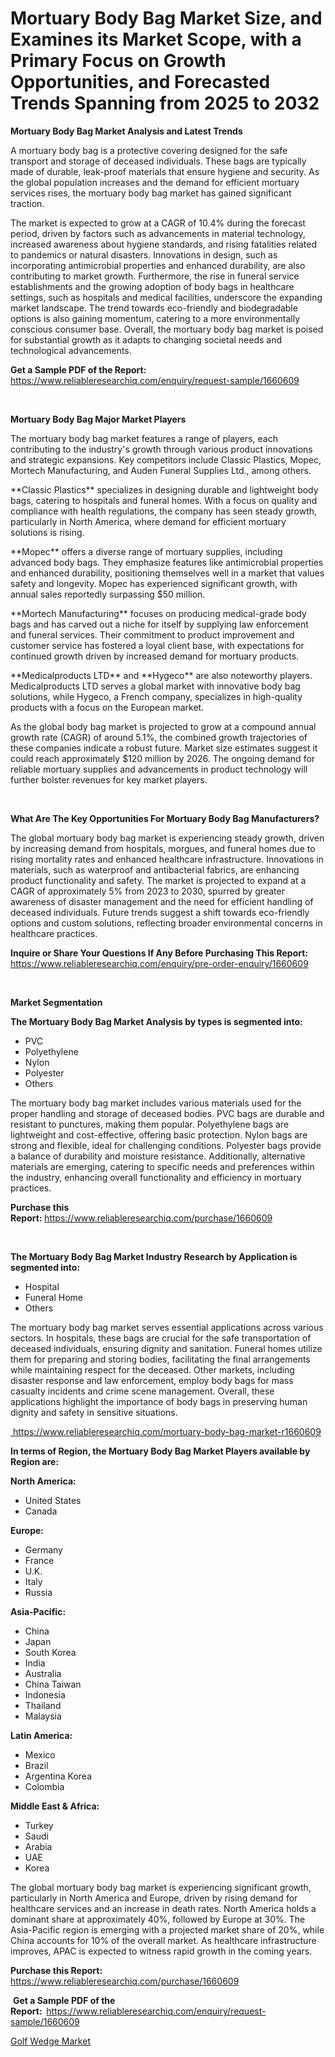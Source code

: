 <p><h1>Mortuary Body Bag Market Size, and Examines its Market Scope, with a Primary Focus on Growth Opportunities, and Forecasted Trends Spanning from 2025 to 2032</h1></p><p><strong>Mortuary Body Bag Market Analysis and Latest Trends</strong></p>
<p><p>A mortuary body bag is a protective covering designed for the safe transport and storage of deceased individuals. These bags are typically made of durable, leak-proof materials that ensure hygiene and security. As the global population increases and the demand for efficient mortuary services rises, the mortuary body bag market has gained significant traction.</p><p>The market is expected to grow at a CAGR of 10.4% during the forecast period, driven by factors such as advancements in material technology, increased awareness about hygiene standards, and rising fatalities related to pandemics or natural disasters. Innovations in design, such as incorporating antimicrobial properties and enhanced durability, are also contributing to market growth. Furthermore, the rise in funeral service establishments and the growing adoption of body bags in healthcare settings, such as hospitals and medical facilities, underscore the expanding market landscape. The trend towards eco-friendly and biodegradable options is also gaining momentum, catering to a more environmentally conscious consumer base. Overall, the mortuary body bag market is poised for substantial growth as it adapts to changing societal needs and technological advancements.</p></p>
<p><strong>Get a Sample PDF of the Report:&nbsp;</strong> <a href="https://www.reliableresearchiq.com/enquiry/request-sample/1660609?utm_campaign=2196&utm_medium=2&utm_source=Github&utm_content=ia&utm_term=08022025&utm_id=mortuary-body-bag">https://www.reliableresearchiq.com/enquiry/request-sample/1660609</a></p>
<p>&nbsp;</p>
<p><strong>Mortuary Body Bag Major Market Players</strong></p>
<p><p>The mortuary body bag market features a range of players, each contributing to the industry's growth through various product innovations and strategic expansions. Key competitors include Classic Plastics, Mopec, Mortech Manufacturing, and Auden Funeral Supplies Ltd., among others.</p><p>**Classic Plastics** specializes in designing durable and lightweight body bags, catering to hospitals and funeral homes. With a focus on quality and compliance with health regulations, the company has seen steady growth, particularly in North America, where demand for efficient mortuary solutions is rising.</p><p>**Mopec** offers a diverse range of mortuary supplies, including advanced body bags. They emphasize features like antimicrobial properties and enhanced durability, positioning themselves well in a market that values safety and longevity. Mopec has experienced significant growth, with annual sales reportedly surpassing $50 million.</p><p>**Mortech Manufacturing** focuses on producing medical-grade body bags and has carved out a niche for itself by supplying law enforcement and funeral services. Their commitment to product improvement and customer service has fostered a loyal client base, with expectations for continued growth driven by increased demand for mortuary products.</p><p>**Medicalproducts LTD** and **Hygeco** are also noteworthy players. Medicalproducts LTD serves a global market with innovative body bag solutions, while Hygeco, a French company, specializes in high-quality products with a focus on the European market.</p><p>As the global body bag market is projected to grow at a compound annual growth rate (CAGR) of around 5.1%, the combined growth trajectories of these companies indicate a robust future. Market size estimates suggest it could reach approximately $120 million by 2026. The ongoing demand for reliable mortuary supplies and advancements in product technology will further bolster revenues for key market players.</p></p>
<p>&nbsp;</p>
<p><strong>What Are The Key Opportunities For Mortuary Body Bag Manufacturers?</strong></p>
<p><p>The global mortuary body bag market is experiencing steady growth, driven by increasing demand from hospitals, morgues, and funeral homes due to rising mortality rates and enhanced healthcare infrastructure. Innovations in materials, such as waterproof and antibacterial fabrics, are enhancing product functionality and safety. The market is projected to expand at a CAGR of approximately 5% from 2023 to 2030, spurred by greater awareness of disaster management and the need for efficient handling of deceased individuals. Future trends suggest a shift towards eco-friendly options and custom solutions, reflecting broader environmental concerns in healthcare practices.</p></p>
<p><strong>Inquire or Share Your Questions If Any Before Purchasing This Report:</strong> <a href="https://www.reliableresearchiq.com/enquiry/pre-order-enquiry/1660609?utm_campaign=2196&utm_medium=2&utm_source=Github&utm_content=ia&utm_term=08022025&utm_id=mortuary-body-bag">https://www.reliableresearchiq.com/enquiry/pre-order-enquiry/1660609</a></p>
<p>&nbsp;</p>
<p><strong>Market Segmentation</strong></p>
<p><strong>The Mortuary Body Bag Market Analysis by types is segmented into:</strong></p>
<p><ul><li>PVC</li><li>Polyethylene</li><li>Nylon</li><li>Polyester</li><li>Others</li></ul></p>
<p><p>The mortuary body bag market includes various materials used for the proper handling and storage of deceased bodies. PVC bags are durable and resistant to punctures, making them popular. Polyethylene bags are lightweight and cost-effective, offering basic protection. Nylon bags are strong and flexible, ideal for challenging conditions. Polyester bags provide a balance of durability and moisture resistance. Additionally, alternative materials are emerging, catering to specific needs and preferences within the industry, enhancing overall functionality and efficiency in mortuary practices.</p></p>
<p><strong>Purchase this Report:&nbsp;</strong><a href="https://www.reliableresearchiq.com/purchase/1660609?utm_campaign=2196&utm_medium=2&utm_source=Github&utm_content=ia&utm_term=08022025&utm_id=mortuary-body-bag">https://www.reliableresearchiq.com/purchase/1660609</a></p>
<p>&nbsp;</p>
<p><strong>The Mortuary Body Bag Market Industry Research by Application is segmented into:</strong></p>
<p><ul><li>Hospital</li><li>Funeral Home</li><li>Others</li></ul></p>
<p><p>The mortuary body bag market serves essential applications across various sectors. In hospitals, these bags are crucial for the safe transportation of deceased individuals, ensuring dignity and sanitation. Funeral homes utilize them for preparing and storing bodies, facilitating the final arrangements while maintaining respect for the deceased. Other markets, including disaster response and law enforcement, employ body bags for mass casualty incidents and crime scene management. Overall, these applications highlight the importance of body bags in preserving human dignity and safety in sensitive situations.</p></p>
<p><a href="https://www.reliableresearchiq.com/mortuary-body-bag-market-r1660609?utm_campaign=2196&utm_medium=2&utm_source=Github&utm_content=ia&utm_term=08022025&utm_id=mortuary-body-bag">&nbsp;https://www.reliableresearchiq.com/mortuary-body-bag-market-r1660609</a></p>
<p><strong>In terms of Region, the Mortuary Body Bag Market Players available by Region are:</strong></p>
<p>
    <p> <strong> North America: </strong>
        <ul>
            <li>United States</li>
            <li>Canada</li>
        </ul>
        </p> 
    <p> <strong> Europe: </strong>
        <ul>
            <li>Germany</li>
            <li>France</li>
            <li>U.K.</li>
            <li>Italy</li>
            <li>Russia</li>
        </ul>
        </p> 
    <p> <strong> Asia-Pacific: </strong>
        <ul>
            <li>China</li>
            <li>Japan</li>
            <li>South Korea</li>
            <li>India</li>
            <li>Australia</li>
            <li>China Taiwan</li>
            <li>Indonesia</li>
            <li>Thailand</li>
            <li>Malaysia</li>
        </ul>
        </p> 
    <p> <strong> Latin America: </strong>
        <ul>
            <li>Mexico</li>
            <li>Brazil</li>
            <li>Argentina Korea</li>
            <li>Colombia</li>
        </ul>
        </p> 
    <p> <strong> Middle East & Africa: </strong>
        <ul>
            <li>Turkey</li>
            <li>Saudi</li>
            <li>Arabia</li>
            <li>UAE</li>
            <li>Korea</li>
        </ul>
    </p>
    </p>
<p><p>The global mortuary body bag market is experiencing significant growth, particularly in North America and Europe, driven by rising demand for healthcare services and an increase in death rates. North America holds a dominant share at approximately 40%, followed by Europe at 30%. The Asia-Pacific region is emerging with a projected market share of 20%, while China accounts for 10% of the overall market. As healthcare infrastructure improves, APAC is expected to witness rapid growth in the coming years.</p></p>
<p><strong>Purchase this Report: </strong><a href="https://www.reliableresearchiq.com/purchase/1660609?utm_campaign=2196&utm_medium=2&utm_source=Github&utm_content=ia&utm_term=08022025&utm_id=mortuary-body-bag">https://www.reliableresearchiq.com/purchase/1660609</a></p>
<p>&nbsp;<strong>Get a Sample PDF of the Report:&nbsp;&nbsp;</strong><a href="https://www.reliableresearchiq.com/enquiry/request-sample/1660609?utm_campaign=2196&utm_medium=2&utm_source=Github&utm_content=ia&utm_term=08022025&utm_id=mortuary-body-bag">https://www.reliableresearchiq.com/enquiry/request-sample/1660609</a></p>
<p><strong></strong></p>
<p><p><a href="https://github.com/rosamariarocque98/Market-Research-Report-List-1/blob/main/golf-wedge-market.md?utm_campaign=2196&utm_medium=2&utm_source=Github&utm_content=ia&utm_term=08022025&utm_id=mortuary-body-bag">Golf Wedge Market</a></p></p>